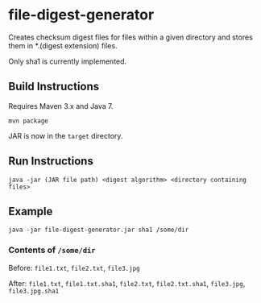# file-digest-generator

Creates checksum digest files for files within a given directory and stores them in *.(digest extension) files.

Only sha1 is currently implemented.

## Build Instructions

Requires Maven 3.x and Java 7.

`mvn package`

JAR is now in the `target` directory.


## Run Instructions

`java -jar (JAR file path) <digest algorithm> <directory containing files>`

## Example

`java -jar file-digest-generator.jar sha1 /some/dir`

### Contents of `/some/dir`

Before: `file1.txt`, `file2.txt`, `file3.jpg`

After: `file1.txt`, `file1.txt.sha1`, `file2.txt`, `file2.txt.sha1`, `file3.jpg`, `file3.jpg.sha1`
